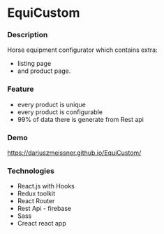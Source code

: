 # EquiCustom

### Description
Horse equipment configurator which contains extra:
- listing page 
- and product page.

### Feature
- every product is unique
- every product is configurable
- 99% of data there is generate from Rest api

### Demo
https://dariuszmeissner.github.io/EquiCustom/
    
### Technologies
* React.js with Hooks
* Redux toolkit
* React Router
* Rest Api - firebase
* Sass
* Creact react app
